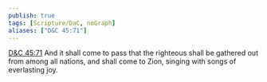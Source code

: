 ```yaml
---
publish: true
tags: [Scripture/DaC, noGraph]
aliases: ["D&C 45:71"]
---
```

[D&C 45:71](https://churchofjesuschrist.org/study/scriptures/dc-testament/dc/45?lang=eng&id=p71#p71) And it shall come to pass that the righteous shall be gathered out from among all nations, and shall come to Zion, singing with songs of everlasting joy.
